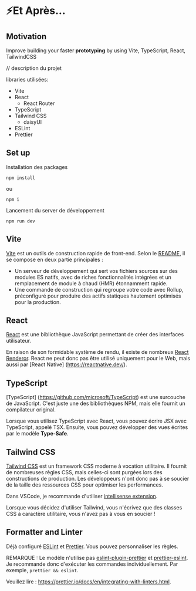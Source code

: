 # ⚡Et Après...
## Motivation

Improve building your faster **prototyping** by using Vite, TypeScript, React, TailwindCSS

// description du projet

libraries utilisées:

- Vite
- React
  - React Router
- TypeScript
- Tailwind CSS
  - daisyUI
- ESLint
- Prettier

## Set up

Installation des packages

```shell
npm install
```
ou

```shell
npm i
```

Lancement du server de développement
```shell
npm run dev
```


## Vite

[Vite](https://github.com/vitejs/vite) est un outils de construction rapide de front-end.
Selon le [README](https://github.com/vitejs/vite/blob/main/README.md),
il se compose en deux partie principales : 

- Un serveur de développement qui sert vos fichiers sources sur des modules ES natifs, avec de riches fonctionnalités intégrées et un remplacement de module à chaud (HMR) étonnamment rapide.
- Une commande de construction qui regroupe votre code avec Rollup, préconfiguré pour produire des actifs statiques hautement optimisés pour la production.

## React

[React](https://github.com/facebook/react) est une bibliothèque JavaScript permettant de créer des interfaces utilisateur.

En raison de son formidable système de rendu, il existe de nombreux [React Renderor](https://github.com/chentsulin/awesome-react-renderer). React ne peut donc pas être utilisé uniquement pour le Web, mais aussi par [React Native] (https://reactnative.dev/).

## TypeScript

[TypeScript] (https://github.com/microsoft/TypeScript) est une surcouche de JavaScript. C'est juste une des bibliothèques NPM, mais elle fournit un compilateur original.

Lorsque vous utilisez TypeScript avec React, vous pouvez écrire JSX avec TypeScript, appelé TSX. Ensuite, vous pouvez développer des vues écrites par le modèle **Type-Safe**.

## Tailwind CSS

[Tailwind CSS](https://tailwindcss.com/) est un framework CSS moderne à vocation utilitaire. Il fournit de nombreuses règles CSS, mais celles-ci sont purgées lors des constructions de production. Les développeurs n'ont donc pas à se soucier de la taille des ressources CSS pour optimiser les performances.

Dans VSCode, je recommande d'utiliser [intellisense extension](https://tailwindcss.com/docs/intellisense).

Lorsque vous décidez d'utiliser Tailwind, vous n'écrivez que des classes CSS à caractère utilitaire, vous n'avez pas à vous en soucier !
## Formatter and Linter

Déjà configuré [ESLint](https://eslint.org/) et [Prettier](https://prettier.io/). Vous pouvez personnaliser les règles.

REMARQUE : Le modèle n'utilise pas [eslint-plugin-prettier](https://github.com/prettier/eslint-plugin-prettier) et [prettier-eslint](https://github.com/prettier/prettier-eslint). Je recommande donc d'exécuter les commandes individuellement. Par exemple, `prettier && eslint`.

Veuillez lire : https://prettier.io/docs/en/integrating-with-linters.html.

